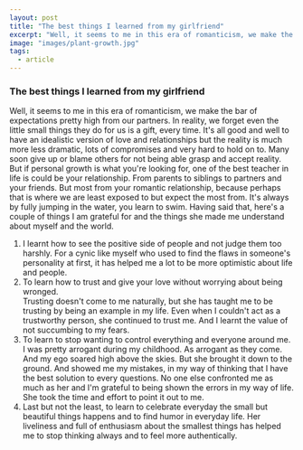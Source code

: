 ```yaml
---
layout: post
title: "The best things I learned from my girlfriend"
excerpt: "Well, it seems to me in this era of romanticism, we make the bar of expectations pretty high from our partners."
image: "images/plant-growth.jpg"
tags: 
  - article
---
```


### The best things I learned from my girlfriend

Well, it seems to me in this era of romanticism, we make the bar of expectations pretty high from our partners. In reality, we forget even the little small things they do for us is a gift, every time. It's all good and well to have an idealistic version of love and relationships but the reality is much more less dramatic, lots of compromises and very hard to hold on to. Many soon give up or blame others for not being able grasp and accept reality. But if personal growth is what you're looking for, one of the best teacher in life is could be your relationship. From parents to siblings to partners and your friends. But most from your romantic relationship, because perhaps that is where we are least exposed to but expect the most from. It's always by fully jumping in the water, you learn to swim.
Having said that, here's a couple of things I am grateful for and the things she made me understand about myself and the world. 
1. I learnt how to see the positive side of people and not judge them too harshly. For a cynic like myself who used to find the flaws in someone's personality at first, it has helped me a lot to be more optimistic about life and people.
2. To learn how to trust and give your love without worrying about being wronged.  
Trusting doesn't come to me naturally, but she has taught me to be trusting by being an example in my life. Even when I couldn't act as a trustworthy person, she continued to trust me. And I learnt the value of not succumbing to my fears.
3. To learn to stop wanting to control everything and everyone around me.  
I was pretty arrogant during my childhood. As arrogant as they come. And my ego soared high above the skies. But she brought it down to the ground. And showed me my mistakes, in my way of thinking that I have the best solution to every questions. No one else confronted me as much as her and I'm grateful to being shown the errors in my way of life. She took the time and effort to point it out to me. 
4. Last but not the least, to learn to celebrate everyday the small but beautiful things happens and to find humor in everyday life. Her liveliness and full of enthusiasm about the smallest things has helped me to stop thinking always and to feel more authentically. 

